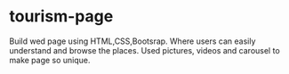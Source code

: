 # tourism-page
Build wed page using HTML,CSS,Bootsrap. Where users can easily understand and browse the places. Used pictures, videos and carousel to make page so unique.
